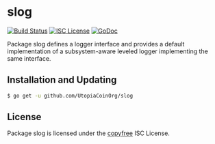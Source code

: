 slog
====

[![Build Status](https://travis-ci.com/UtopiaCoinOrg/slog.svg?branch=master)](https://travis-ci.com/UtopiaCoinOrg/slog)
[![ISC License](http://img.shields.io/badge/license-ISC-blue.svg)](http://copyfree.org)
[![GoDoc](https://img.shields.io/badge/godoc-reference-blue.svg)](http://godoc.org/github.com/UtopiaCoinOrg/slog)

Package slog defines a logger interface and provides a default implementation
of a subsystem-aware leveled logger implementing the same interface.

## Installation and Updating

```bash
$ go get -u github.com/UtopiaCoinOrg/slog
```

## License

Package slog is licensed under the [copyfree](http://copyfree.org) ISC License.
